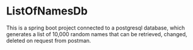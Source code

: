 # ListOfNamesDb
This is a spring boot project connected to a postgresql database, which generates a list of 10,000 random names that can be retrieved, changed, deleted on request from postman.
